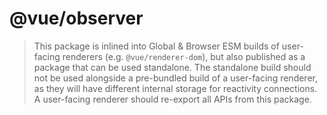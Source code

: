 # @vue/observer

> This package is inlined into Global & Browser ESM builds of user-facing renderers (e.g. `@vue/renderer-dom`), but also published as a package that can be used standalone. The standalone build should not be used alongside a pre-bundled build of a user-facing renderer, as they will have different internal storage for reactivity connections. A user-facing renderer should re-export all APIs from this package.
